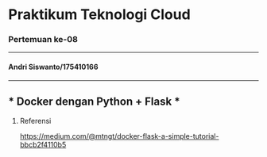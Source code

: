 # Praktikum Teknologi Cloud
### Pertemuan ke-08
------------------------
#### Andri Siswanto/175410166
------------------------
## * Docker dengan Python + Flask *


1. Referensi

    https://medium.com/@mtngt/docker-flask-a-simple-tutorial-bbcb2f4110b5

